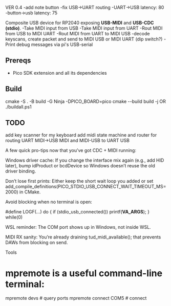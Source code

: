 VER 0.4
-add note button
-fix USB->UART routing
-UART->USB latency: 80
-button->usb latency: 75


Composite USB device for RP2040 exposing **USB-MIDI** and **USB-CDC (stdio)**.
-Take MIDI input from USB
-Take MIDI input from UART
-Rout MIDI from USB to MIDI UART
-Rout MIDI from UART to MIDI USB
-decode keyscans, create packet and send to MIDI USB or MIDI UART (dip switch?)
-Print debug messages via pi's USB-serial

## Prereqs
- Pico SDK extension and all its dependencies

## Build
cmake -S . -B build -G Ninja -DPICO_BOARD=pico
cmake --build build -j
OR
./buildall.ps1

## TODO
add key scanner for my keyboard
add midi state machine and router for routing UART MIDI->USB MIDI and MIDI-USB to UART USB



A few quick pro-tips now that you’ve got CDC + MIDI running:

Windows driver cache: If you change the interface mix again (e.g., add HID later), bump idProduct or bcdDevice so Windows doesn’t reuse the old driver binding.

Don’t lose first prints: Either keep the short wait loop you added or set
add_compile_definitions(PICO_STDIO_USB_CONNECT_WAIT_TIMEOUT_MS=2000) in CMake.

Avoid blocking when no terminal is open:
    
#define LOGF(...) do { if (stdio_usb_connected()) printf(__VA_ARGS__); } while(0)


WSL reminder: The COM port shows up in Windows, not inside WSL.

MIDI RX sanity: You’re already draining tud_midi_available(); that prevents DAWs from blocking on send.

Tools

# mpremote is a useful command-line terminal:
mpremote devs               # query ports
mpremote connect COM5       # connect
